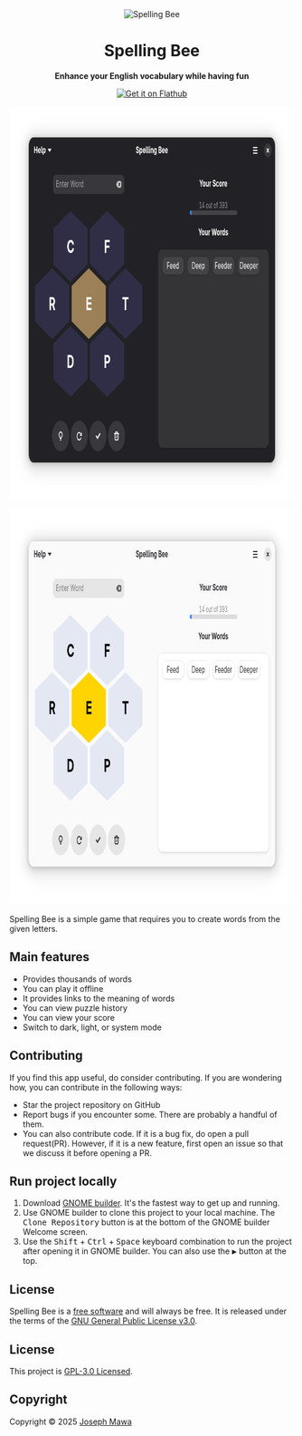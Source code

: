 <!-- markdownlint-disable -->
<div align="center">
  <img src="./data/icons/hicolor/scalable/apps/io.github.josephmawa.SpellingBee.svg" alt="Spelling Bee" width="128" height="128"/>
</div>
<h1 align="center">Spelling Bee</h1>
<p align="center"><b>Enhance your English vocabulary while having fun</b></p>
<div align="center">
  <a href="https://flathub.org/apps/io.github.josephmawa.SpellingBee">
    <img width="240" alt="Get it on Flathub" src="https://flathub.org/api/badge?locale=en"/>
  </a>
</div>
<p align="center">
  <img src="./screenshots/spelling-bee-dark-mode.png" alt="Spelling Bee in dark mode" width="902" height="696"/>
</p>
<p align="center">
  <img src="./screenshots/spelling-bee-light-mode.png" alt="Spelling Bee in light mode" width="902" height="696"/>
</p>

<!-- markdownlint-enable -->
<!-- markdownlint-disable headings -->

Spelling Bee is a simple game that requires you to create words from the given letters.

 ## Main features

- Provides thousands of words
- You can play it offline
- It provides links to the meaning of words
- You can view puzzle history
- You can view your score
- Switch to dark, light, or system mode

## Contributing

If you find this app useful, do consider contributing. If you are wondering how,
you can contribute in the following ways:

- Star the project repository on GitHub
- Report bugs if you encounter some. There are probably a handful of them.
- You can also contribute code. If it is a bug fix, do open a pull request(PR). However,
if it is a new feature, first open an issue so that we discuss it before opening
a PR.

## Run project locally
 <!-- markdownlint-disable no-inline-html -->
1. Download [GNOME builder](https://flathub.org/apps/org.gnome.Builder). It's the
 fastest way to get up and running.
1. Use GNOME builder to clone this project to your local machine. The
<kbd>Clone Repository</kbd> button is at the bottom of the GNOME builder Welcome
 screen.
1. Use the <kbd>Shift</kbd> + <kbd>Ctrl</kbd> + <kbd>Space</kbd> keyboard
combination to run the project after opening it in GNOME builder. You can also
 use the <kbd>▶</kbd> button at the top.
 <!-- markdownlint-enable no-inline-html -->

## License

Spelling Bee is a [free software](https://www.gnu.org/philosophy/free-sw.html) and
will always be free. It is released under the terms of the
[GNU General Public License v3.0](./LICENSE).

## License

This project is [GPL-3.0 Licensed](./COPYING).

## Copyright

Copyright © 2025 [Joseph Mawa](https://github.com/josephmawa)
